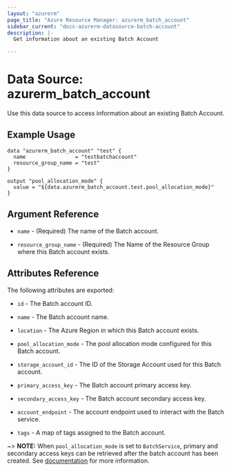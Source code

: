 ```yaml
---
layout: "azurerm"
page_title: "Azure Resource Manager: azurerm_batch_account"
sidebar_current: "docs-azurerm-datasource-batch-account"
description: |-
  Get information about an existing Batch Account

---
```


# Data Source: azurerm_batch_account

Use this data source to access information about an existing Batch Account.

## Example Usage

```hcl
data "azurerm_batch_account" "test" {
  name                = "testbatchaccount"
  resource_group_name = "test"
}

output "pool_allocation_mode" {
  value = "${data.azurerm_batch_account.test.pool_allocation_mode}"
}
```

## Argument Reference

* `name` - (Required) The name of the Batch account.

* `resource_group_name` - (Required) The Name of the Resource Group where this Batch account exists.

## Attributes Reference

The following attributes are exported:

* `id` - The Batch account ID.

* `name` - The Batch account name.

* `location` - The Azure Region in which this Batch account exists.

* `pool_allocation_mode` - The pool allocation mode configured for this Batch account.

* `storage_account_id` - The ID of the Storage Account used for this Batch account.

* `primary_access_key` - The Batch account primary access key.

* `secondary_access_key` - The Batch account secondary access key.

* `account_endpoint` - The account endpoint used to interact with the Batch service.

* `tags` - A map of tags assigned to the Batch account.

~> **NOTE:** When `pool_allocation_mode` is set to `BatchService`, primary and secondary access keys can be retrieved after the batch account has been created. See [documentation](https://docs.microsoft.com/en-us/azure/batch/batch-api-basics) for more information.